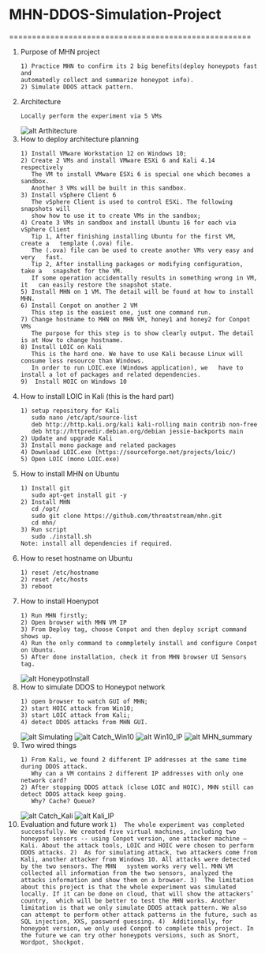 # MHN-DDOS-Simulation-Project
=====================================================
1. Purpose of MHN project
	```
	1) Practice MHN to confirm its 2 big benefits(deploy honeypots fast and 
	automatedly collect and summarize honeypot info).
	2) Simulate DDOS attack pattern.
	```
2. Architecture
	```
	Locally perform the experiment via 5 VMs
	```
	![alt Arthitecture](https://github.com/mndarren/MHN-DDOS-Simulation-Project/blob/master/resources/MHN_architecture.png)
3. How to deploy architecture planning
	```
	1) Install VMware Workstation 12 on Windows 10;
	2) Create 2 VMs and install VMware ESXi 6 and Kali 4.14 respectively
	   The VM to install VMware ESXi 6 is special one which becomes a sandbox.
	   Another 3 VMs will be built in this sandbox.
	3) Install vSphere Client 6
	   The vSphere Client is used to control ESXi. The following snapshots will
	   show how to use it to create VMs in the sandbox;
	4) Create 3 VMs in sandbox and install Ubuntu 16 for each via vSphere Client
	   Tip 1, After finishing installing Ubuntu for the first VM, create a   template (.ova) file.
	   The (.ova) file can be used to create another VMs very easy and  very   fast.
	   Tip 2, After installing packages or modifying configuration, take a   snapshot for the VM.
	   If some operation accidentally results in something wrong in VM, it   can easily restore the snapshot state.
	5) Install MHN on 1 VM. The detail will be found at how to install MHN.
	6) Install Conpot on another 2 VM
	   This step is the easiest one, just one command run.
	7) Change hostname to MHN on MHN VM, honey1 and honey2 for Conpot VMs
	   The purpose for this step is to show clearly output. The detail is at How to change hostname.
	8) Install LOIC on Kali
	   This is the hard one. We have to use Kali because Linux will consume less resource than Windows.
	   In order to run LOIC.exe (Windows application), we 	have to install a lot of packages and related dependencies.
	9)	Install HOIC on Windows 10
	```
4. How to install LOIC in Kali (this is the hard part)
	```
	1) setup repository for Kali 
	   sudo nano /etc/apt/source-list
	   deb http://http.kali.org/kali kali-rolling main contrib non-free
	   deb http://httpredir.debian.org/debian jessie-backports main
	2) Update and upgrade Kali
	3) Install mono package and related packages
	4) Download LOIC.exe (https://sourceforge.net/projects/loic/)
	5) Open LOIC (mono LOIC.exe)
	```
5. How to install MHN on Ubuntu
	```
	1) Install git
	   sudo apt-get install git -y
	2) Install MHN
	   cd /opt/
	   sudo git clone https://github.com/threatstream/mhn.git
	   cd mhn/
	3) Run script
	   sudo ./install.sh
	Note: install all dependencies if required.
	```
6. How to reset hostname on Ubuntu
	```
	1) reset /etc/hostname
	2) reset /etc/hosts
	3) reboot
	```
7. How to install Hoenypot
	```
	1) Run MHN firstly;
	2) Open browser with MHN VM IP
	3) From Deploy tag, choose Conpot and then deploy script command shows up.
	4) Run the only command to commpletely install and configure Conpot on Ubuntu.
	5) After done installation, check it from MHN browser UI Sensors tag.
	```
	![alt HoneypotInstall](https://github.com/mndarren/MHN-DDOS-Simulation-Project/tree/master/resources/setup_2_honey.png)
8. How to simulate DDOS to Honeypot network
	```
	1) open browser to watch GUI of MHN;
	2) start HOIC attack from Win10;
	3) start LOIC attack from Kali;
	4) detect DDOS attacks from MHN GUI.
	```
	![alt Simulating](https://github.com/mndarren/MHN-DDOS-Simulation-Project/tree/master/resources/ddos_simulating.PNG)
	![alt Catch_Win10](https://github.com/mndarren/MHN-DDOS-Simulation-Project/tree/master/resources/catch_win10_ip.PNG)
	![alt Win10_IP](https://github.com/mndarren/MHN-DDOS-Simulation-Project/tree/master/resources/win10_ip.PNG)
	![alt MHN_summary](https://github.com/mndarren/MHN-DDOS-Simulation-Project/tree/master/resources/MHN_summary_attck.PNG)
9. Two wired things
	```
	1) From Kali, we found 2 different IP addresses at the same time during DDOS attack.
	   Why can a VM contains 2 different IP addresses with only one network card?
	2) After stopping DDOS attack (close LOIC and HOIC), MHN still can detect DDOS attack keep going.
	   Why? Cache? Queue?
	```
	![alt Catch_Kali](https://github.com/mndarren/MHN-DDOS-Simulation-Project/tree/master/resources/catch_kali_attack.PNG)
	![alt Kali_IP](https://github.com/mndarren/MHN-DDOS-Simulation-Project/tree/master/resources/Kali_ip.PNG)
10.  Evaluation and future work
	```
	1)	The whole experiment was completed successfully. We created five virtual machines,
		including two honeypot sensors -- using Conpot version, one attacker machine – Kali.
		About the attack tools, LOIC and HOIC were chosen to perform DDOS attacks.
	2)	As for simulating attack, two attackers come from Kali, another attacker from Windows 10.
		All attacks were detected by the two sensors. The MHN 	system works very well.
		MHN VM collected all information from the two sensors, analyzed the attacks information and show them on a browser.
	3)	The limitation about this project is that the whole experiment was simulated locally.
		If it can be done on cloud, that will show the attackers’ country, 	which will be better to test the MHN works.
		Another limitation is that we only simulate DDOS attack pattern. We also can attempt
		to perform other attack patterns in the future, such as SQL injection, XXS, password guessing.
	4)	Additionally, for honeypot version, we only used Conpot to complete this project.
		In the future we can try other honeypots versions, such as Snort, 	Wordpot, Shockpot.
	```